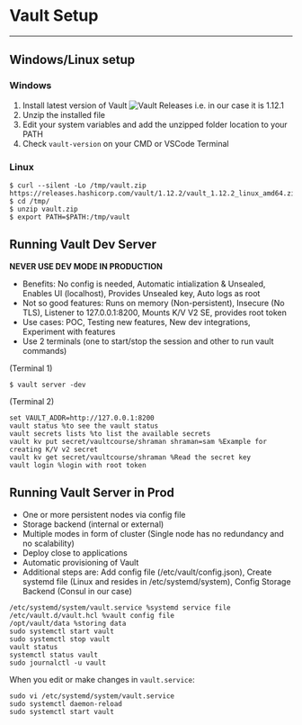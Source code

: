 # Vault Setup
------------------------------------------------------------------------------------------------------------------------------------------------------------------------

## Windows/Linux setup

### Windows

1. Install latest version of Vault ![Vault Releases](https://releases.hashicorp.com/vault) i.e. in our case it is 1.12.1
2. Unzip the installed file
3. Edit your system variables and add the unzipped folder location to your PATH
4. Check ```vault-version``` on your CMD or VSCode Terminal

### Linux

```
$ curl --silent -Lo /tmp/vault.zip https://releases.hashicorp.com/vault/1.12.2/vault_1.12.2_linux_amd64.zip
$ cd /tmp/
$ unzip vault.zip
$ export PATH=$PATH:/tmp/vault
```

## Running Vault Dev Server

**NEVER USE DEV MODE IN PRODUCTION**

* Benefits: No config is needed, Automatic intialization & Unsealed, Enables UI (localhost), Provides Unsealed key, Auto logs as root
* Not so good features: Runs on memory (Non-persistent), Insecure (No TLS), Listener to 127.0.0.1:8200, Mounts K/V V2 SE, provides root token
* Use cases: POC, Testing new features, New dev integrations, Experiment with features
* Use 2 terminals (one to start/stop the session and other to run vault commands)

(Terminal 1)
```
$ vault server -dev
```

(Terminal 2)
```
set VAULT_ADDR=http://127.0.0.1:8200
vault status %to see the vault status
vault secrets lists %to list the available secrets
vault kv put secret/vaultcourse/shraman shraman=sam %Example for creating K/V v2 secret
vault kv get secret/vaultcourse/shraman %Read the secret key
vault login %login with root token
```

## Running Vault Server in Prod

* One or more persistent nodes via config file
* Storage backend (internal or external)
* Multiple modes in form of cluster (Single node has no redundancy and no scalability)
* Deploy close to applications
* Automatic provisioning of Vault
* Additional steps are: Add config file (/etc/vault/config.json), Create systemd file (Linux and resides in /etc/systemd/system), Config Storage Backend (Consul in our case)

```
/etc/systemd/system/vault.service %systemd service file
/etc/vault.d/vault.hcl %vault config file
/opt/vault/data %storing data
sudo systemctl start vault
sudo systemctl stop vault
vault status
systemctl status vault
sudo journalctl -u vault
```

When you edit or make changes in `vault.service`:

```
sudo vi /etc/systemd/system/vault.service
sudo systemctl daemon-reload
sudo systemctl start vault
```